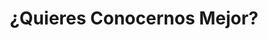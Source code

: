 ---
enable: true
title: "¿Quieres Conocernos Mejor?"
sub_title: "Descubre nuestra historia, misión y valores"
image: "/images/SobreNosotros.jpeg" # Asegúrate de cambiar la ruta por una imagen representativa de la empresa
description: "En Lusso Zenith, nos apasiona ofrecer productos de alta calidad y un servicio excepcional. Conoce más sobre nuestra historia, misión y el compromiso que tenemos con nuestros clientes."
button:
  enable: true
  label: "Sobre Nosotros"
  link: "/about" # Enlace directo a la página de "Nosotros"
---